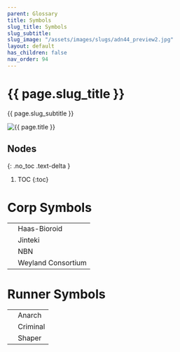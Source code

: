 ```yaml
---
parent: Glossary
title: Symbols
slug_title: Symbols
slug_subtitle:
slug_image: "/assets/images/slugs/adn44_preview2.jpg"
layout: default
has_children: false
nav_order: 94
---
```


<div class="slug">
    <div class="title-container">
        <h1 class="page-slug_title">{{ page.slug_title }}</h1>
        <p class="page-slug_subtitle">{{ page.slug_subtitle }}</p>
    </div>
    <div class="image-container faded-left">
        <img src="{{ page.slug_image | relative_url }}" alt="{{ page.title }}" />
    </div>
</div>

## Nodes
{: .no_toc .text-delta }
1. TOC
{:toc}

# Corp Symbols

<div class="table-wrapper">
  <table class="sml-table">
    <tr>
      <td><span class="nric-blue haas"></span></td>
      <td>Haas-Bioroid</td>
    </tr>
    <tr>
      <td><span class="nric-blue jinteki"></span></td>
      <td>Jinteki</td>
    </tr>
    <tr>
      <td><span class="nric-blue nbn"></span></td>
      <td>NBN</td>
    </tr>
    <tr>
      <td><span class="nric-blue weyland"></span></td>
      <td>Weyland Consortium</td>
    </tr>
  </table>
</div>

# Runner Symbols

<div class="table-wrapper">
  <table class="sml-table">
    <tr>
      <td><span class="nric-red anarch"></span></td>
      <td>Anarch</td>
    </tr>
    <tr>
      <td><span class="nric-red criminal"></span></td>
      <td>Criminal </td>
    </tr>
    <tr>
      <td><span class="nric-red shaper"></span></td>
      <td>Shaper</td>
    </tr>
  </table>
</div>
